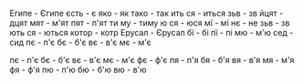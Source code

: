 Египе - Єгипе
єсть - є
яко - як
тако - так
ить ся - иться
зьв - зв
йцят - дцят
мят - м'ят
пят - п'ят
ти му - тиму
ю ся - юся
мї - мі
нє - не
зьв - зв
ють ся - ються
котор - котр
Ерусал - Єрусал
бї - бі
пї - пі
мю - м'ю
сед - сид
пє - п'є
бє - б'є
вє - в'є
мє - м'є

пє - п'є
бє - б'є
вє - в'є
мє - м'є
фє - ф'є
пя - п'я
бя - б'я
вя - в'я
мя - м'я
фя - ф'я
пю - п'ю
бю - б'ю
вю - в'ю